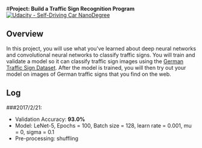 #**Project: Build a Traffic Sign Recognition Program**
[![Udacity - Self-Driving Car NanoDegree](https://s3.amazonaws.com/udacity-sdc/github/shield-carnd.svg)](http://www.udacity.com/drive)

Overview
---
In this project, you will use what you've learned about deep neural networks and convolutional neural networks to classify traffic signs. You will train and validate a model so it can classify traffic sign images using the [German Traffic Sign Dataset](http://benchmark.ini.rub.de/?section=gtsrb&subsection=dataset). After the model is trained, you will then try out your model on images of German traffic signs that you find on the web.

Log
---
###2017/2/21: 
 - Validation Accuracy: **93.0%**
 - Model: LeNet-5, Epochs = 100, Batch size = 128, learn rate = 0.001, mu = 0, sigma = 0.1 
 - Pre-processing: shuffling
